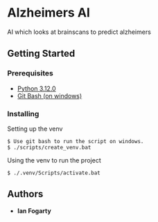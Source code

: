 # Alzheimers AI

AI which looks at brainscans to predict alzheimers

## Getting Started
### Prerequisites
- [Python 3.12.0](https://www.python.org/downloads/release/python-3120/)
- [Git Bash (on windows)](https://git-scm.com/downloads)

### Installing

Setting up the venv

    $ Use git bash to run the script on windows.
    $ ./scripts/create_venv.bat

Using the venv to run the project
    
    $ ./.venv/Scripts/activate.bat

## Authors

  - **Ian Fogarty**
